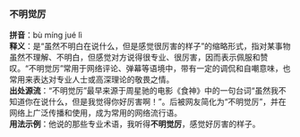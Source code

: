 <!-- 作者 Gemini 2.0 Flash Thinking Experimental 2025/02/22 -->  
### 不明觉厉  
**拼音**：bù míng jué lì    
**释义**：是“虽然不明白在说什么，但是感觉很厉害的样子”的缩略形式，指对某事物虽然不理解、不明白，但感觉对方说得很专业、很厉害，因而表示佩服和赞叹。“不明觉厉”常用于网络评论、弹幕等语境中，带有一定的调侃和自嘲意味，也常用来表达对专业人士或高深理论的敬畏之情。    
**出处源流**：“不明觉厉”最早来源于周星驰的电影《食神》中的一句台词“虽然我不知道你在说什么，但是我觉得你好厉害啊！”。后被网友简化为“不明觉厉”，并在网络上广泛传播和使用，成为常用的网络流行语。    
**用法示例**：他说的那些专业术语，我听得**不明觉厉**，感觉好厉害的样子。  
